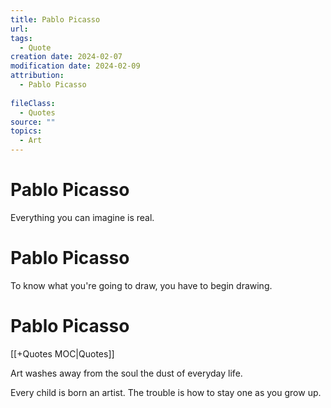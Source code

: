 ```yaml
---
title: Pablo Picasso
url: 
tags:
  - Quote
creation date: 2024-02-07
modification date: 2024-02-09
attribution:
  - Pablo Picasso
 
fileClass:
  - Quotes
source: ""
topics:
  - Art
---
```


# Pablo Picasso

Everything you can imagine is real.

# Pablo Picasso

To know what you're going to draw, you have to begin drawing.

# Pablo Picasso

[[+Quotes MOC|Quotes]]

Art washes away from the soul the dust of everyday life.

Every child is born an artist. The trouble is how to stay one as you grow up.

